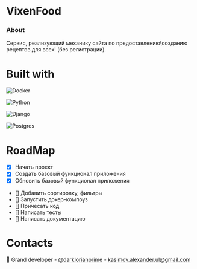 # VixenFood
### About
Сервис, реализующий механику сайта по предоставлению\созданию рецептов для всех! (без регистрации).
# Built with
![Docker](https://img.shields.io/badge/docker-%230db7ed.svg?style=for-the-badge&logo=docker&logoColor=white)

![Python](https://img.shields.io/badge/python-3670A0?style=for-the-badge&logo=python&logoColor=ffdd54)

![Django](https://img.shields.io/badge/Django-092E20?style=for-the-badge&logo=django&logoColor=white)

![Postgres](https://img.shields.io/badge/postgres-%23316192.svg?style=for-the-badge&logo=postgresql&logoColor=white)

# RoadMap
- [x] Начать проект
- [x] Создать базовый функционал приложения 
- [x] Обновить базовый функционал приложения 
- [] Добавить сортировку, фильтры
- [] Запустить докер-компоуз
- [] Причесать код
- [] Написать тесты
- [] Написать документацию

# Contacts
🦊 Grand developer - [@darklorianprime](https://vk.com/darklorianprime) - kasimov.alexander.ul@gmail.com